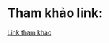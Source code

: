 # Tham khảo link:
[Link tham khảo](https://github.com/anuraghazra/github-readme-stats/blob/master/readme.md#github-stats-card)
